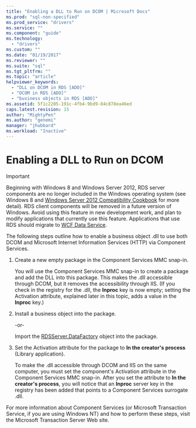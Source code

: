 ```yaml
---
title: "Enabling a DLL to Run on DCOM | Microsoft Docs"
ms.prod: "sql-non-specified"
ms.prod_service: "drivers"
ms.service: ""
ms.component: "guide"
ms.technology:
  - "drivers"
ms.custom: ""
ms.date: "01/19/2017"
ms.reviewer: ""
ms.suite: "sql"
ms.tgt_pltfrm: ""
ms.topic: "article"
helpviewer_keywords: 
  - "DLL on DCOM in RDS [ADO]"
  - "DCOM in RDS [ADO]"
  - "business objects in RDS [ADO]"
ms.assetid: 5f1c2205-191c-4fb4-9bd9-84c878ea46ed
caps.latest.revision: 15
author: "MightyPen"
ms.author: "genemi"
manager: "jhubbard"
ms.workload: "Inactive"
---
```

# Enabling a DLL to Run on DCOM
> [!IMPORTANT]
>  Beginning with Windows 8 and Windows Server 2012, RDS server components are no longer included in the Windows operating system (see Windows 8 and [Windows Server 2012 Compatibility Cookbook](https://www.microsoft.com/en-us/download/details.aspx?id=27416) for more detail). RDS client components will be removed in a future version of Windows. Avoid using this feature in new development work, and plan to modify applications that currently use this feature. Applications that use RDS should migrate to [WCF Data Service](http://go.microsoft.com/fwlink/?LinkId=199565).  
  
 The following steps outline how to enable a business object .dll to use both DCOM and Microsoft Internet Information Services (HTTP) via Component Services.  
  
1.  Create a new empty package in the Component Services MMC snap-in.  
  
     You will use the Component Services MMC snap-in to create a package and add the DLL into this package. This makes the .dll accessible through DCOM, but it removes the accessibility through IIS. (If you check in the registry for the .dll, the **Inproc** key is now empty; setting the Activation attribute, explained later in this topic, adds a value in the **Inproc** key.)  
  
2.  Install a business object into the package.  
  
     -or-  
  
     Import the [RDSServer.DataFactory](../../../ado/reference/rds-api/datafactory-object-rdsserver.md) object into the package.  
  
3.  Set the Activation attribute for the package to **In the creator's process** (Library application).  
  
     To make the .dll accessible through DCOM and IIS on the same computer, you must set the component's Activation attribute in the Component Services MMC snap-in. After you set the attribute to **In the creator's process**, you will notice that an **Inproc** server key in the registry has been added that points to a Component Services surrogate .dll.  
  
 For more information about Component Services (or Microsoft Transaction Service, if you are using Windows NT) and how to perform these steps, visit the Microsoft Transaction Server Web site.


